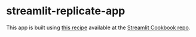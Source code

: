 # streamlit-replicate-app

This app is built using [this recipe](https://github.com/streamlit/cookbook/tree/main/recipes/replicate) available at the [Streamlit Cookbook repo](https://github.com/streamlit/cookbook/).
